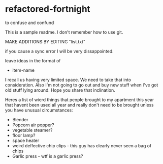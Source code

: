 # refactored-fortnight
to confuse and confund

This is a sample readme. I don't remember how to use git. 

MAKE ADDITIONS BY EDITING "list.txt"

if you cause a sync error I will be very dissappointed. 

leave ideas in the format of 
* item-name

I recall us having very limited space. We need to take that into consideration. Also I'm not going to go out and buy new stuff when I've got old stuff lying around. Hope you share that inclination. 

Heres a list of wierd things that people brought to my apartment this year that havent been used all year and really don't need to be brought unless you have unusual circumstances:

* Blender
* Popcorn air popper?
* vegetable steamer?
* floor lamp?
* space heater
* weird deffective chip clips - this guy has clearly never seen a bag of chips 
* Garlic press - wtf is a garlic press?

